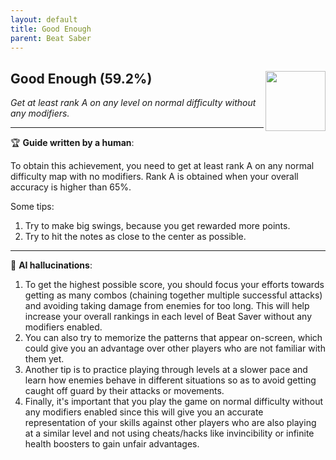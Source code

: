 ```yaml
---
layout: default
title: Good Enough
parent: Beat Saber
---
```


## Good Enough (59.2%) <img align="right" src="https://cdn.cloudflare.steamstatic.com/steamcommunity/public/images/apps/620980/fbc0983f37696e78b519b738979f137fa01f42a5.jpg" width="96" height="96">

_Get at least rank A on any level on normal difficulty without any modifiers._

---

:trophy: **Guide written by a human**:

To obtain this achievement, you need to get at least rank A on any normal difficulty map with no modifiers. Rank A is obtained when your overall accuracy is higher than 65%.

Some tips:
1. Try to make big swings, because you get rewarded more points.
2. Try to hit the notes as close to the center as possible.

---

:robot: **AI hallucinations**:

1. To get the highest possible score, you should focus your efforts towards getting as many combos (chaining together multiple successful attacks) and avoiding taking damage from enemies for too long. This will help increase your overall rankings in each level of Beat Saver without any modifiers enabled. 
2. You can also try to memorize the patterns that appear on-screen, which could give you an advantage over other players who are not familiar with them yet.
3. Another tip is to practice playing through levels at a slower pace and learn how enemies behave in different situations so as to avoid getting caught off guard by their attacks or movements.
4. Finally, it's important that you play the game on normal difficulty without any modifiers enabled since this will give you an accurate representation of your skills against other players who are also playing at a similar level and not using cheats/hacks like invincibility or infinite health boosters to gain unfair advantages.
